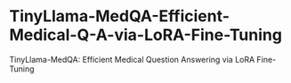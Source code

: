 # TinyLlama-MedQA-Efficient-Medical-Q-A-via-LoRA-Fine-Tuning
TinyLlama-MedQA: Efficient Medical Question Answering via LoRA Fine-Tuning
